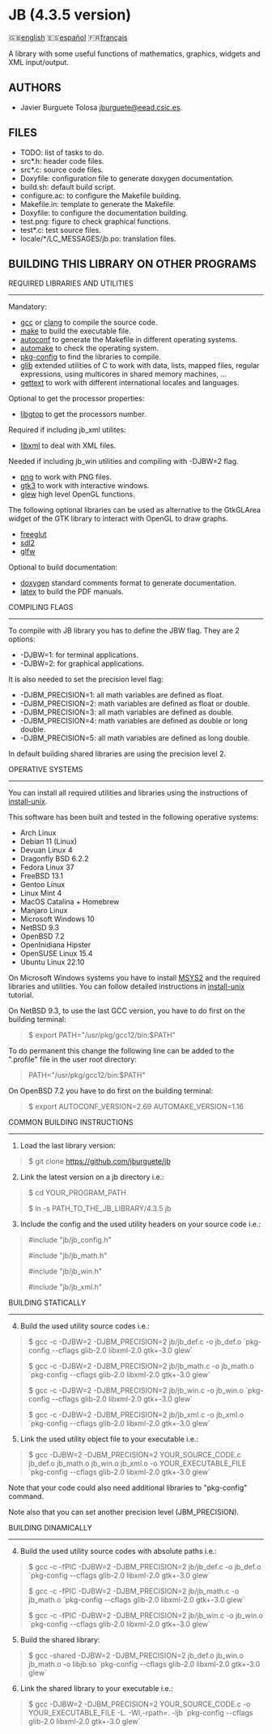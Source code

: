 JB (4.3.5 version)
==================

:uk:[english](README.md) :es:[español](README.es.md)
:fr:[français](README.fr.md)

A library with some useful functions of mathematics, graphics, widgets and XML
input/output.

AUTHORS
-------

* Javier Burguete Tolosa
  [jburguete@eead.csic.es](mailto:jburguete@eead.csic.es).

FILES
-----

* TODO: list of tasks to do.
* src\*.h: header code files.
* src\*.c: source code files.
* Doxyfile: configuration file to generate doxygen documentation.
* build.sh: default build script.
* configure.ac: to configure the Makefile building.
* Makefile.in: template to generate the Makefile.
* Doxyfile: to configure the documentation building.
* test.png: figure to check graphical functions.
* test\*.c: test source files.
* locale/\*/LC\_MESSAGES/jb.po: translation files.

BUILDING THIS LIBRARY ON OTHER PROGRAMS
---------------------------------------

REQUIRED LIBRARIES AND UTILITIES
________________________________

Mandatory:
* [gcc](https://gcc.gnu.org) or [clang](http://clang.llvm.org) to compile the
  source code.
* [make](http://www.gnu.org/software/make) to build the executable file.
* [autoconf](http://www.gnu.org/software/autoconf) to generate the Makefile in
  different operating systems.
* [automake](http://www.gnu.org/software/automake) to check the operating
  system.
* [pkg-config](http://www.freedesktop.org/wiki/Software/pkg-config) to find the
  libraries to compile.
* [glib](https://developer.gnome.org/glib) extended utilities of C to work with
  data, lists, mapped files, regular expressions, using multicores in shared
  memory machines, ...
* [gettext](http://www.gnu.org/software/gettext) to work with different
  international locales and languages.

Optional to get the processor properties:
* [libgtop](https://github.com/GNOME/libgtop) to get the processors number.

Required if including jb\_xml utilites:
* [libxml](http://xmlsoft.org) to deal with XML files.

Needed if including jb\_win utilities and compiling with -DJBW=2 flag.
* [png](http://libpng.sourceforge.net) to work with PNG files.
* [gtk3](http://www.gtk.org) to work with interactive windows.
* [glew](http://glew.sourceforge.net) high level OpenGL functions.

The following optional libraries can be used as alternative to the GtkGLArea
widget of the GTK library to interact with OpenGL to draw graphs.
* [freeglut](http://freeglut.sourceforge.net)
* [sdl2](https://www.libsdl.org)
* [glfw](http://www.glfw.org)

Optional to build documentation:
* [doxygen](http://www.stack.nl/~dimitri/doxygen) standard comments format to
  generate documentation.
* [latex](https://www.latex-project.org/) to build the PDF manuals.

COMPILING FLAGS
_______________

To compile with JB library you has to define the JBW flag. They are 2 options:
* -DJBW=1: for terminal applications.
* -DJBW=2: for graphical applications.

It is also needed to set the precision level flag:
* -DJBM\_PRECISION=1: all math variables are defined as float.
* -DJBM\_PRECISION=2: math variables are defined as float or double.
* -DJBM\_PRECISION=3: all math variables are defined as double.
* -DJBM\_PRECISION=4: math variables are defined as double or long double.
* -DJBM\_PRECISION=5: all math variables are defined as long double.

In default building shared libraries are using the precision level 2.

OPERATIVE SYSTEMS
_________________

You can install all required utilities and libraries using the instructions of
[install-unix](https://github.com/jburguete/install-unix).

This software has been built and tested in the following operative systems:
* Arch Linux
* Debian 11 (Linux)
* Devuan Linux 4
* Dragonfly BSD 6.2.2
* Fedora Linux 37
* FreeBSD 13.1
* Gentoo Linux
* Linux Mint 4
* MacOS Catalina + Homebrew
* Manjaro Linux
* Microsoft Windows 10
* NetBSD 9.3
* OpenBSD 7.2
* OpenInidiana Hipster
* OpenSUSE Linux 15.4
* Ubuntu Linux 22.10

On Microsoft Windows systems you have to install
[MSYS2](http://sourceforge.net/projects/msys2) and the required
libraries and utilities. You can follow detailed instructions in
[install-unix](https://github.com/jburguete/install-unix/blob/master/tutorial.pdf)
tutorial.

On NetBSD 9.3, to use the last GCC version, you have to do first on the
building terminal:
> $ export PATH="/usr/pkg/gcc12/bin:$PATH"

To do permanent this change the following line can be added to the ".profile"
file in the user root directory:
> PATH="/usr/pkg/gcc12/bin:$PATH"

On OpenBSD 7.2 you have to do first on the building terminal:
> $ export AUTOCONF\_VERSION=2.69 AUTOMAKE\_VERSION=1.16

COMMON BUILDING INSTRUCTIONS
____________________________

1. Load the last library version:
> $ git clone https://github.com/jburguete/jb

2. Link the latest version on a jb directory i.e.:
> $ cd YOUR\_PROGRAM\_PATH
>
> $ ln -s PATH\_TO\_THE\_JB\_LIBRARY/4.3.5 jb

3. Include the config and the used utility headers on your source code i.e.:
> \#include "jb/jb\_config.h"
>
> \#include "jb/jb\_math.h"
>
> \#include "jb/jb\_win.h"
>
> \#include "jb/jb\_xml.h"

BUILDING STATICALLY
___________________

4. Build the used utility source codes i.e.:
> $ gcc -c -DJBW=2 -DJBM\_PRECISION=2 jb/jb\_def.c -o jb\_def.o
> \`pkg-config --cflags glib-2.0 libxml-2.0 gtk+-3.0 glew\`
>
> $ gcc -c -DJBW=2 -DJBM\_PRECISION=2 jb/jb\_math.c -o jb\_math.o
> \`pkg-config --cflags glib-2.0 libxml-2.0 gtk+-3.0 glew\`
>
> $ gcc -c -DJBW=2 -DJBM\_PRECISION=2 jb/jb\_win.c -o jb\_win.o
> \`pkg-config --cflags glib-2.0 libxml-2.0 gtk+-3.0 glew\`
>
> $ gcc -c -DJBW=2 -DJBM\_PRECISION=2 jb/jb\_xml.c -o jb\_xml.o
> \`pkg-config --cflags glib-2.0 libxml-2.0 gtk+-3.0 glew\`

5. Link the used utility object file to your executable i.e.:
> $ gcc -DJBW=2 -DJBM\_PRECISION=2 YOUR\_SOURCE\_CODE.c jb\_def.o jb\_math.o
> jb\_win.o jb\_xml.o -o YOUR\_EXECUTABLE\_FILE
> \`pkg-config --cflags glib-2.0 libxml-2.0 gtk+-3.0 glew\`

Note that your code could also need additional libraries to "pkg-config"
command.

Note also that you can set another precision level (JBM\_PRECISION).

BUILDING DINAMICALLY
____________________

4. Build the used utility source codes with absolute paths i.e.:
> $ gcc -c -fPIC -DJBW=2 -DJBM\_PRECISION=2 jb/jb\_def.c -o jb\_def.o
> \`pkg-config --cflags glib-2.0 libxml-2.0 gtk+-3.0 glew\`
>
> $ gcc -c -fPIC -DJBW=2 -DJBM\_PRECISION=2 jb/jb\_math.c -o jb\_math.o
> \`pkg-config --cflags glib-2.0 libxml-2.0 gtk+-3.0 glew\`
>
> $ gcc -c -fPIC -DJBW=2 -DJBM\_PRECISION=2 jb/jb\_win.c -o jb\_win.o
> \`pkg-config --cflags glib-2.0 libxml-2.0 gtk+-3.0 glew\`

5. Build the shared library:
> $ gcc -shared -DJBW=2 -DJBM\_PRECISION=2 jb\_def.o jb\_win.o jb\_math.o
> -o libjb.so
> \`pkg-config --cflags glib-2.0 libxml-2.0 gtk+-3.0 glew\`

6. Link the shared library to your executable i.e.:
> $ gcc -DJBW=2 -DJBM\_PRECISION=2 YOUR\_SOURCE\_CODE.c
> -o YOUR\_EXECUTABLE\_FILE -L. -Wl,-rpath=. -ljb
> \`pkg-config --cflags glib-2.0 libxml-2.0 gtk+-3.0 glew\`
